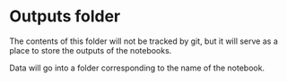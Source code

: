 # Outputs folder

The contents of this folder will not be tracked by git, but it will serve as a place to store the outputs of the notebooks.

Data will go into a folder corresponding to the name of the notebook.